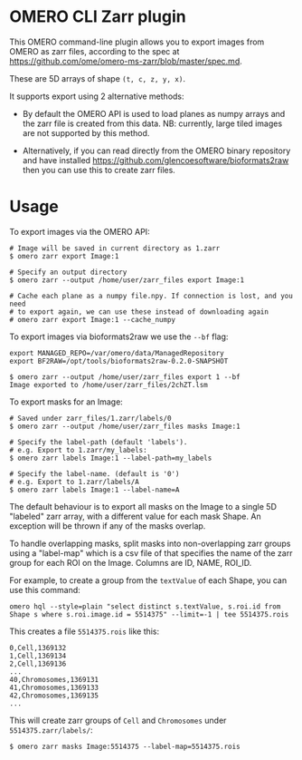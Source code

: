 OMERO CLI Zarr plugin
=====================

This OMERO command-line plugin allows you to export images from
OMERO as zarr files, according to the spec at 
https://github.com/ome/omero-ms-zarr/blob/master/spec.md.

These are 5D arrays of shape `(t, c, z, y, x)`.

It supports export using 2 alternative methods:

- By default the OMERO API is used to load planes as numpy arrays
  and the zarr file is created from this data. NB: currently, large
  tiled images are not supported by this method.

- Alternatively, if you can read directly from the OMERO binary
  repository and have installed https://github.com/glencoesoftware/bioformats2raw
  then you can use this to create zarr files.


# Usage

To export images via the OMERO API:

```
# Image will be saved in current directory as 1.zarr
$ omero zarr export Image:1

# Specify an output directory
$ omero zarr --output /home/user/zarr_files export Image:1

# Cache each plane as a numpy file.npy. If connection is lost, and you need
# to export again, we can use these instead of downloading again
# omero zarr export Image:1 --cache_numpy

```

To export images via bioformats2raw we use the ```--bf``` flag:

```
export MANAGED_REPO=/var/omero/data/ManagedRepository
export BF2RAW=/opt/tools/bioformats2raw-0.2.0-SNAPSHOT

$ omero zarr --output /home/user/zarr_files export 1 --bf
Image exported to /home/user/zarr_files/2chZT.lsm
```

To export masks for an Image:

```
# Saved under zarr_files/1.zarr/labels/0
$ omero zarr --output /home/user/zarr_files masks Image:1

# Specify the label-path (default 'labels').
# e.g. Export to 1.zarr/my_labels:
$ omero zarr labels Image:1 --label-path=my_labels

# Specify the label-name. (default is '0')
# e.g. Export to 1.zarr/labels/A
$ omero zarr labels Image:1 --label-name=A
```

The default behaviour is to export all masks on the Image to a single 5D
"labeled" zarr array, with a different value for each mask Shape.
An exception will be thrown if any of the masks overlap.

To handle overlapping masks, split masks into non-overlapping zarr groups
using a "label-map" which is a csv file of that specifies the name of
the zarr group for each ROI on the Image. Columns are ID, NAME, ROI_ID.

For example, to create a group from the `textValue` of each Shape,
you can use this command:

```
omero hql --style=plain "select distinct s.textValue, s.roi.id from Shape s where s.roi.image.id = 5514375" --limit=-1 | tee 5514375.rois
```

This creates a file `5514375.rois` like this:

```
0,Cell,1369132
1,Cell,1369134
2,Cell,1369136
...
40,Chromosomes,1369131
41,Chromosomes,1369133
42,Chromosomes,1369135
...
```

This will create zarr groups of `Cell` and `Chromosomes` under `5514375.zarr/labels/`:

```
$ omero zarr masks Image:5514375 --label-map=5514375.rois
```
